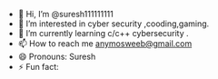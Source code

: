 - 👋 Hi, I’m @suresh111111111
- 👀 I’m interested in cyber security ,cooding,gaming.
- 🌱 I’m currently learning c/c++ cybersecurity .
- 📫 How to reach me anymosweeb@gmail.com
- 😄 Pronouns: Suresh
- ⚡ Fun fact: 

<!---
suresh111111111/suresh111111111 is a ✨ special ✨ repository because its `README.md` (this file) appears on your GitHub profile.
You can click the Preview link to take a look at your changes.
--->
